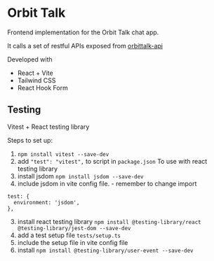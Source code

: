 # Orbit Talk 

Frontend implementation for the Orbit Talk chat app.

It calls a set of restful APIs exposed from [orbittalk-api](https://github.com/zhna123/orbittalk-api)

Developed with

* React + Vite
* Tailwind CSS
* React Hook Form

## Testing

Vitest + React testing library

Steps to set up:
1. `npm install vitest --save-dev`
2. add `"test": "vitest",` to script in `package.json`
To use with react testing library
1. install jsdom `npm install jsdom --save-dev`
2. include jsdom in vite config file. - remember to change import
```
test: {
  environment: 'jsdom',
},
```
3. install react testing library
`npm install @testing-library/react @testing-library/jest-dom --save-dev`
4. add a test setup file `tests/setup.ts`
5. include the setup file in vite config file
6. install `npm install @testing-library/user-event --save-dev`